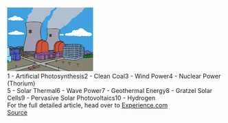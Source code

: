 [![](snpp.gif)](http://bp3.blogger.com/_kfv2ADnjgQg/RYSEqR6ghFI/AAAAAAAAAEQ/PvEopWYcXrg/s1600-h/snpp.gif)  
1 - Artificial Photosynthesis2 - Clean Coal3 - Wind Power4 - Nuclear Power (Thorium)  
5 - Solar Thermal6 - Wave Power7 - Geothermal Energy8 - Gratzel Solar Cells9 - Pervasive Solar Photovoltaics10 - Hydrogen  
For the full detailed article, head over to [Experience.com](http://blogs.experience.com/Patrick/2006/12/top-10-future-energy-solutions.html)  
[Source](http://blogs.experience.com/Patrick/2006/12/top-10-future-energy-solutions.html)